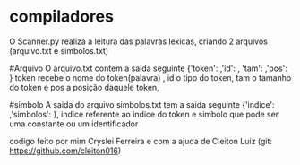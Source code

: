 # compiladores
O Scanner.py realiza a leitura das palavras lexicas, criando 2 arquivos (arquivo.txt e simbolos.txt)

#Arquivo
O arquivo.txt contem a saida seguinte {'token': ,'id': , 'tam': ,'pos': } 
token recebe o nome do token(palavra) , id o tipo do token, tam o tamanho do token e pos a posição daquele token,

#simbolo
A saida do arquivo simbolos.txt tem a saida seguinte {'indice': ,'simbolos': }, 
indice referente ao indice do token e simbolo que pode ser uma constante ou um identificador

codigo feito por mim Cryslei Ferreira e com a ajuda de Cleiton Luiz (git: https://github.com/cleiton016)
